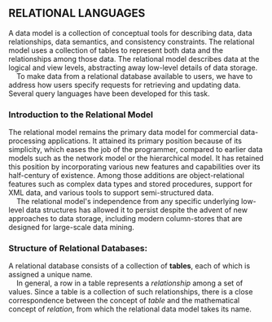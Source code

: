 ## RELATIONAL LANGUAGES
A data model is a collection of conceptual tools for describing data, data relationships, data semantics, and consistency constraints. The relational model uses a collection of tables to represent both data and the relationships among those data. The
relational model describes data at the logical and view levels, abstracting away low-level details of data storage.  
&nbsp;&nbsp;&nbsp;&nbsp;To make data from a relational database available to users, we have to address how users specify requests for retrieving and updating data. Several query languages have been developed for this task.

### Introduction to the Relational Model 
The relational model remains the primary data model for commercial data-processing applications. It attained its primary position because of its simplicity, which eases the job of the programmer, compared to earlier data models such as the network model or the hierarchical model. It has retained this position by incorporating various new features and capabilities over its half-century of existence. Among those additions are object-relational features such as complex data types and stored procedures, support for XML data, and various tools to support semi-structured data.  
&nbsp;&nbsp;&nbsp;&nbsp;The relational model's independence from any specific underlying low-level data structures has allowed it to persist despite the advent of new approaches to data storage, including modern column-stores that are designed for large-scale data mining.

### Structure of Relational Databases:
A relational database consists of a collection of **tables**, each of which is assigned a unique name.  
&nbsp;&nbsp;&nbsp;&nbsp;In general, a row in a table represents a *relationship* among a set of values. Since a table is a collection of such relationships, there is a close correspondence between the concept of *table* and the mathematical concept of *relation*, from which the relational data model takes its name.
